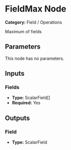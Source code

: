 
# FieldMax Node

**Category:** Field / Operations

Maximum of fields

## Parameters

This node has no parameters.

## Inputs


### Fields
- **Type:** ScalarField[]
- **Required:** Yes



## Outputs


### Field
- **Type:** ScalarField




